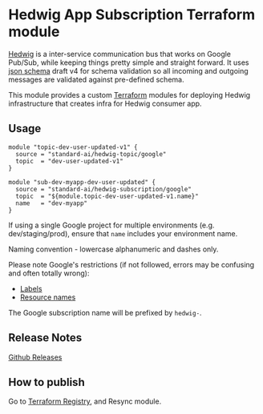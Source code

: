 Hedwig App Subscription Terraform module
========================================

[Hedwig](https://github.com/Automatic/hedwig) is a inter-service communication bus that works on Google Pub/Sub, while keeping things pretty simple and
straight forward. It uses [json schema](http://json-schema.org/) draft v4 for schema validation so all incoming
and outgoing messages are validated against pre-defined schema.

This module provides a custom [Terraform](https://www.terraform.io/) modules for deploying Hedwig infrastructure that
creates infra for Hedwig consumer app.

## Usage

```hcl
module "topic-dev-user-updated-v1" {
  source = "standard-ai/hedwig-topic/google"
  topic  = "dev-user-updated-v1"
}

module "sub-dev-myapp-dev-user-updated" {
  source = "standard-ai/hedwig-subscription/google"
  topic  = "${module.topic-dev-user-updated-v1.name}"
  name   = "dev-myapp"
}
```

If using a single Google project for multiple environments (e.g. dev/staging/prod), ensure that `name` includes your 
environment name.

Naming convention - lowercase alphanumeric and dashes only.

Please note Google's restrictions (if not followed, errors may be confusing and often totally wrong):
- [Labels](https://cloud.google.com/pubsub/docs/labels#requirements)
- [Resource names](https://cloud.google.com/pubsub/docs/admin#resource_names) 

The Google subscription name will be prefixed by `hedwig-`.

## Release Notes

[Github Releases](https://github.com/standard-ai/terraform-google-hedwig-subscription/releases)

## How to publish

Go to [Terraform Registry](https://registry.terraform.io/modules/standard-ai/hedwig-subscription/google), and 
Resync module.
